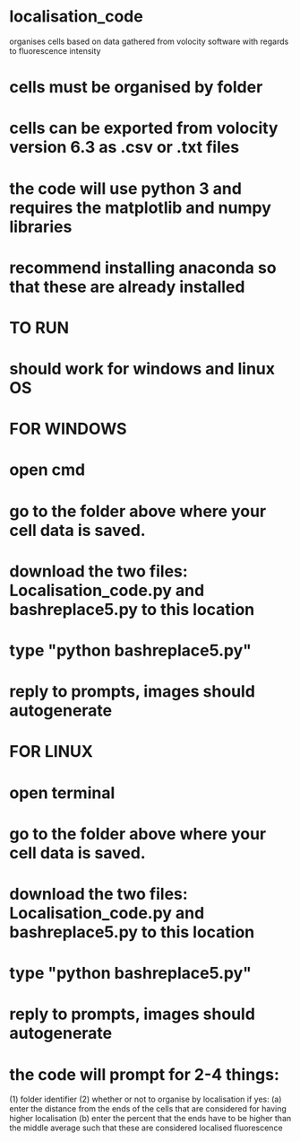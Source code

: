 # localisation_code
organises cells based on data gathered from volocity software with regards to fluorescence intensity

# cells must be organised by folder
# cells can be exported from volocity version 6.3 as .csv or .txt files

# the code will use python 3 and requires the matplotlib and numpy libraries
# recommend installing anaconda so that these are already installed

# TO RUN
# should work for windows and linux OS

# FOR WINDOWS
# open cmd
# go to the folder above where your cell data is saved.
# download the two files: Localisation_code.py and bashreplace5.py to this location
# type "python bashreplace5.py"
# reply to prompts, images should autogenerate

# FOR LINUX
# open terminal
# go to the folder above where your cell data is saved.
# download the two files: Localisation_code.py and bashreplace5.py to this location
# type "python bashreplace5.py"
# reply to prompts, images should autogenerate

# the code will prompt for 2-4 things:
(1) folder identifier
(2) whether or not to organise by localisation
  if yes:
  (a) enter the distance from the ends of the cells that are considered for having
  higher localisation
  (b) enter the percent that the ends have to be higher than the middle average
  such that these are considered localised fluorescence
